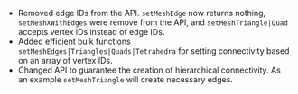 - Removed edge IDs from the API. `setMeshEdge` now returns nothing, `setMeshXWithEdges` were remove from the API, and `setMeshTriangle|Quad` accepts vertex IDs instead of edge IDs.
- Added efficient bulk functions `setMeshEdges|Triangles|Quads|Tetrahedra` for setting connectivity based on an array of vertex IDs.
- Changed API to guarantee the creation of hierarchical connectivity. As an example `setMeshTriangle` will create necessary edges.
